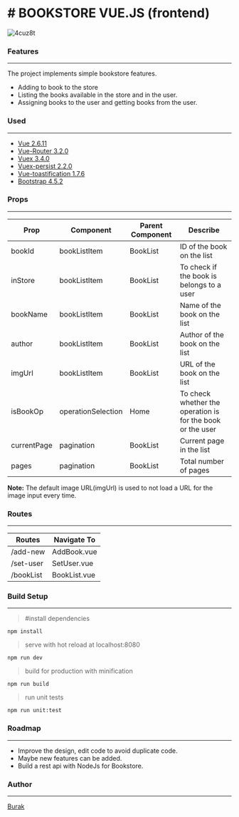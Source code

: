 # # BOOKSTORE VUE.JS (frontend)

![4cuz8t](https://user-images.githubusercontent.com/51200138/91372100-6d13da00-e81b-11ea-94f9-d8b5fa7e3165.gif)


### Features
<hr>
The project implements simple bookstore features.

 - Adding to book to the store
 - Listing the books available in the store and in the user.
 - Assigning books to the user and getting books from the user.

### Used
<hr>

 - [Vue 2.6.11](https://github.com/vuejs/vue)
 - [Vue-Router 3.2.0](https://github.com/vuejs/vue-router)
 - [Vuex 3.4.0](https://github.com/vuejs/vuex)
 - [Vuex-persist 2.2.0](https://github.com/championswimmer/vuex-persist)
 - [Vue-toastification 1.7.6](https://github.com/Maronato/vue-toastification)
 - [Bootstrap 4.5.2](https://www.npmjs.com/package/bootstrap)

 
 ### Props
 <hr>
 
 |Prop|Component|Parent Component|Describe|
 |--|--|--|--|
 |bookId|bookListItem|BookList|ID of the book on the list
 |inStore|bookListItem|BookList|To check if the book is belongs to a user
 |bookName|bookListItem|BookList|Name of the book on the list
 |author|bookListItem|BookList|Author of the book on the list
 |imgUrl|bookListItem|BookList|URL of the book on the list
 |isBookOp|operationSelection|Home|To check whether the operation is for the book or the user 
 |currentPage|pagination|BookList| Current page in the list
 |pages|pagination|BookList|Total number of pages
 
 
 **Note:** 
 The default image URL(imgUrl) is used to not load a URL for the image input every time.
 
 
 ### Routes
 <hr>
 
  |Routes|Navigate To|
 |--|--|
 |/add-new|AddBook.vue|
 |/set-user|SetUser.vue|
 |/bookList|BookList.vue|
 
 
### Build Setup
<hr>

   > #install dependencies
 
    npm install
>serve with hot reload at localhost:8080

    npm run dev
>build for production with minification

    npm run build
>run unit tests

    npm run unit:test
    

### Roadmap
<hr>

 - Improve the design,  edit code to avoid duplicate code.
 - Maybe new features can be added.
 - Build  a rest api  with NodeJs for Bookstore.

 ### Author
 <hr>
 
   [Burak](https://github.com/burakkucukali1)


   

    	


